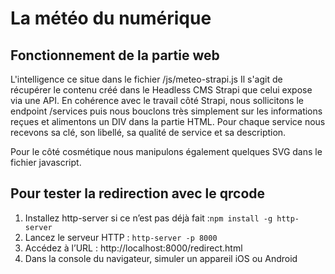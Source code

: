# La météo du numérique

## Fonctionnement de la partie web

L'intelligence ce situe dans le fichier /js/meteo-strapi.js
Il s'agit de récupérer le contenu créé dans le Headless CMS Strapi que celui expose via une API.
En cohérence avec le travail côté Strapi, nous sollicitons le endpoint /services puis nous bouclons
très simplement sur
les informations reçues et alimentons un DIV dans la partie HTML.
Pour chaque service nous recevons sa clé, son libellé, sa qualité de service et sa description.

Pour le côté cosmétique nous manipulons également quelques SVG dans le fichier javascript.

## Pour tester la redirection avec le qrcode

1. Installez http-server si ce n’est pas déjà fait :`npm install -g http-server`
2. Lancez le serveur HTTP : `http-server -p 8000`
3. Accédez à l’URL : http://localhost:8000/redirect.html
4. Dans la console du navigateur, simuler un appareil iOS ou Android